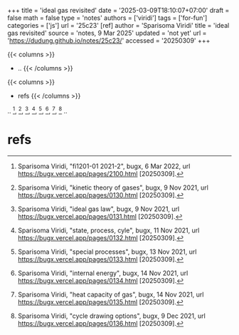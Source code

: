 +++
title = 'ideal gas revisited'
date = '2025-03-09T18:10:07+07:00'
draft = false
math = false
type = 'notes'
authors = ['viridi']
tags = ['for-fun']
categories = ['js']
url = '25c23'
[ref]
author = 'Sparisoma Viridi'
title = 'ideal gas revisited'
source = 'notes, 9 Mar 2025'
updated = 'not yet'
url = 'https://dudung.github.io/notes/25c23/'
accessed = '20250309'
+++

{{< columns >}}
+ ..
{{< /columns >}}

{{< columns >}}
+ refs
{{< /columns >}}


<!--more-->

.. [^viridi_2021], [^viridi_2021a], [^viridi_2021b], [^viridi_2021c], [^viridi_2021d], [^viridi_2021e], [^viridi_2021f], [^viridi_2021g] ..


# refs

[^viridi_2021]: Sparisoma Viridi, "fi1201-01 2021-2", bugx, 6 Mar 2022, url https://bugx.vercel.app/pages/2100.html [20250309].
[^viridi_2021a]: Sparisoma Viridi, "kinetic theory of gases", bugx, 9 Nov 2021, url https://bugx.vercel.app/pages/0130.html [20250309].
[^viridi_2021b]: Sparisoma Viridi, "ideal gas law", bugx, 9 Nov 2021, url https://bugx.vercel.app/pages/0131.html [20250309].
[^viridi_2021c]: Sparisoma Viridi, "state, process, cyle", bugx, 11 Nov 2021, url https://bugx.vercel.app/pages/0132.html [20250309].
[^viridi_2021d]: Sparisoma Viridi, "special processes", bugx, 13 Nov 2021, url https://bugx.vercel.app/pages/0133.html [20250309].
[^viridi_2021e]: Sparisoma Viridi, "internal energy", bugx, 14 Nov 2021, url https://bugx.vercel.app/pages/0134.html [20250309].
[^viridi_2021f]: Sparisoma Viridi, "heat capacity of gas", bugx, 14 Nov 2021, url https://bugx.vercel.app/pages/0135.html [20250309].
[^viridi_2021g]: Sparisoma Viridi, "cycle drawing options", bugx, 9 Dec 2021, url https://bugx.vercel.app/pages/0136.html [20250309].
